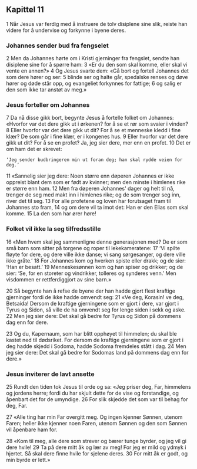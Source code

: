 ## Kapittel 11

1 Når Jesus var ferdig med å instruere de tolv disiplene sine slik, reiste han videre for å undervise og forkynne i byene deres.

### Johannes sender bud fra fengselet

2 Men da Johannes hørte om i Kristi gjerninger fra fengslet, sendte han disiplene sine for å spørre ham:
3 «Er du den som skal komme, eller skal vi vente en annen?»
4 Og Jesus svarte dem: «Gå bort og fortell Johannes det som dere hører og ser:
5 blinde ser og halte går, spedalske renses og døve hører og døde står opp, og evangeliet forkynnes for fattige;
6 og salig er den som ikke tar anstøt av meg.»

### Jesus forteller om Johannes

7 Da nå disse gikk bort, begynte Jesus å fortelle folket om Johannes: «Hvorfor var det dere gikk ut i ørkenen? for å se et rør som svaier i vinden?
8 Eller hvorfor var det dere gikk ut dit? For å se et menneske kledd i fine klær? De som går i fine klær, er i kongenes hus.
9 Eller hvorfor var det dere gikk ut dit? For å se en profet? Ja, jeg sier dere, mer enn en profet.
10 Det er om ham det er skrevet: 
    
    ‘Jeg sender budbringeren min ut foran deg; han skal rydde veien for deg.’

11 «Sannelig sier jeg dere: Noen større enn døperen Johannes er ikke oppreist blant dem som er født av kvinner; men den minste i himlenes rike er større enn ham.
12 Men fra døperen Johannes' dager og helt til nå, trenger de seg med makt inn i himlenes rike; og de som trenger seg inn, river det til seg.
13 For alle profetene og loven har forutsaget fram til Johannes sto fram,
14 og om dere vil ta imot det: Han er den Elias som skal komme.
15 La den som har ører høre!

### Folket vil ikke la seg tilfredsstille

16 «Men hvem skal jeg sammenligne denne generasjonen med? De er som små barn som sitter på torgene og roper til lekekameratene:
17 ‘Vi spilte fløyte for dere, og dere ville ikke danse; vi sang sørgesanger, og dere ville ikke gråte.’
18 For Johannes kom og hverken spiste eller drakk; og de sier: ‘Han er besatt.’
19 Menneskesønnen kom og han spiser og drikker; og de sier: ‘Se, for en storeter og vindrikker, tolleres og synderes venn.’ Men visdommen er rettferdiggjort av sine barn.»

20 Så begynte han å refse de byene der han hadde gjort flest kraftige gjerninger fordi de ikke hadde omvendt seg:
21 «Ve deg, Korasin! ve deg, Betsaida! Dersom de kraftige gjerningene som er gjort i dere, var gjort i Tyrus og Sidon, så ville de ha omvendt seg for lenge siden i sekk og aske.
22 Men jeg sier dere: Det skal gå bedre for Tyrus og Sidon på dommens dag enn for dere.

23 Og du, Kapernaum, som har blitt opphøyet til himmelen; du skal ble kastet ned til dødsriket. For dersom de kraftige gjerningene som er gjort i deg hadde skjedd i Sodoma, hadde Sodoma fremdeles stått i dag.
24 Men jeg sier dere: Det skal gå bedre for Sodomas land på dommens dag enn for dere.»

### Jesus inviterer de lavt ansette

25 Rundt den tiden tok Jesus til orde og sa: «Jeg priser deg, Far, himmelens og jordens herre; fordi du har skjult dette for de vise og forstandige, og åpenbart det for de umyndige.
26 For slik skjedde det som var til behag for deg, Far.

27 «Alle ting har min Far overgitt meg. Og ingen kjenner Sønnen, utenom Faren; heller ikke kjenner noen Faren, utenom Sønnen og den som Sønnen vil åpenbare ham for.

28 «Kom til meg, alle dere som strever og bærer tunge byrder, og jeg vil gi dere hvile!
29 Ta på dere mitt åk og lær av meg! For jeg er mild og ydmyk i hjertet. Så skal dere finne hvile for sjelene deres.
30 For mitt åk er godt, og min byrde er lett.»
